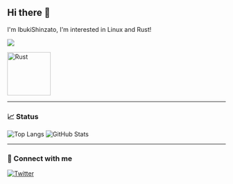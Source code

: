 ## Hi there 👋

I'm IbukiShinzato, I'm interested in Linux and Rust!

![](https://komarev.com/ghpvc/?username=IbukiShinzato&color=blueviolet&style=for-the-badge)

<img src="https://github.com/jdrouet/ferris-emoji/blob/main/ferris-hello.gif" alt="Rust" width="100px"/>

---

### 📈 Status

<p align="left"> 
  <img src="https://github-readme-stats.vercel.app/api/top-langs/?username=IbukiShinzato&layout=compact&theme=radical&show_icons=true" alt="Top Langs" />
  <img src="https://github-readme-stats.vercel.app/api?username=IbukiShinzato&show_icons=true&theme=radical" alt="GitHub Stats" />
</p>

---

### 🔗 Connect with me

[![Twitter](https://img.shields.io/badge/-Twitter-1DA1F2?style=for-the-badge&logo=twitter&logoColor=white)](https://x.com/sitz_bnk21)


<!--
**IbukiShinzato/IbukiShinzato** is a ✨ _special_ ✨ repository because its `README.md` (this file) appears on your GitHub profile.

Here are some ideas to get you started:

- 🔭 I’m currently working on ...
- 🌱 I’m currently learning ...
- 👯 I’m looking to collaborate on ...
- 🤔 I’m looking for help with ...
- 💬 Ask me about ...
- 📫 How to reach me: ...
- 😄 Pronouns: ...
- ⚡ Fun fact: ...
-->
